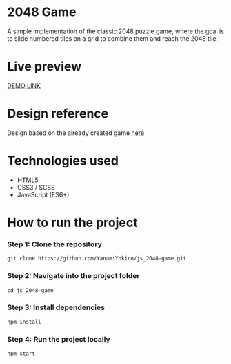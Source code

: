# 2048 Game
A simple implementation of the classic 2048 puzzle game, where the goal is to slide numbered tiles on a grid to combine them and reach the 2048 tile.
# Live preview
[DEMO LINK](https://YanamiYokico.github.io/js_2048-game/#/)
# Design reference
Design based on the already created game [here](https://play2048.co)
# Technologies used
- HTML5
- CSS3 / SCSS
- JavaScript (ES6+)
# How to run the project
### Step 1: Clone the repository
```
git clone https://github.com/YanamiYokico/js_2048-game.git
```
### Step 2: Navigate into the project folder
```
cd js_2048-game
```
### Step 3: Install dependencies
```
npm install
```
### Step 4: Run the project locally
```
npm start
```
